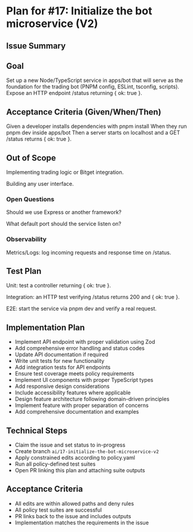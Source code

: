 # Plan for #17: Initialize the bot microservice (V2)

## Issue Summary
## Goal
Set up a new Node/TypeScript service in apps/bot that will serve as the foundation for the trading bot (PNPM config, ESLint, tsconfig, scripts). Expose an HTTP endpoint /status returning { ok: true }.

## Acceptance Criteria (Given/When/Then)

Given a developer installs dependencies with pnpm install
When they run pnpm dev inside apps/bot
Then a server starts on localhost and a GET /status returns { ok: true }.

## Out of Scope

Implementing trading logic or Bitget integration.

Building any user interface.

 ### Open Questions

Should we use Express or another framework?

What default port should the service listen on?

### Observability

Metrics/Logs: log incoming requests and response time on /status.

## Test Plan

Unit: test a controller returning { ok: true }.

Integration: an HTTP test verifying /status returns 200 and { ok: true }.

E2E: start the service via pnpm dev and verify a real request.

## Implementation Plan
- Implement API endpoint with proper validation using Zod
- Add comprehensive error handling and status codes
- Update API documentation if required
- Write unit tests for new functionality
- Add integration tests for API endpoints
- Ensure test coverage meets policy requirements
- Implement UI components with proper TypeScript types
- Add responsive design considerations
- Include accessibility features where applicable
- Design feature architecture following domain-driven principles
- Implement feature with proper separation of concerns
- Add comprehensive documentation and examples

## Technical Steps
- Claim the issue and set status to in-progress
- Create branch `ai/17-initialize-the-bot-microservice-v2`
- Apply constrained edits according to policy.yaml
- Run all policy-defined test suites
- Open PR linking this plan and attaching suite outputs

## Acceptance Criteria
- All edits are within allowed paths and deny rules
- All policy test suites are successful
- PR links back to the issue and includes outputs
- Implementation matches the requirements in the issue